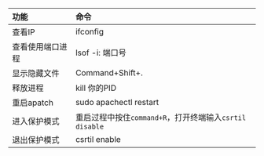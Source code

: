 | 功能 | 命令 |
| :--- | :--- |
| 查看IP | ifconfig |
| 查看使用端口进程 | lsof -i: 端口号 |
| 显示隐藏文件 | Command+Shift+. |
| 释放进程 | kill 你的PID |
| 重启apatch | sudo apachectl restart  |
| 进入保护模式 | 重启过程中按住`command+R`，打开终端输入`csrtil disable` |
| 退出保护模式 | csrtil enable |



